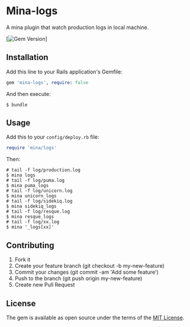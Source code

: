 # Mina-logs

A mina plugin that watch production logs in local machine.

[![Gem Version](https://badge.fury.io/rb/mina-logs.svg)]

## Installation

Add this line to your Rails application's Gemfile:

```ruby
gem 'mina-logs', require: false
```

And then execute:

    $ bundle

## Usage

Add this to your `config/deploy.rb` file:

```ruby
require 'mina/logs'
```

Then:

```shell
# tail -f log/production.log
$ mina logs
# tail -f log/puma.log
$ mina puma_logs
# tail -f log/unicorn.log
$ mina unicorn_logs
# tail -f log/sidekiq.log
$ mina sidekiq_logs
# tail -f log/resque.log
$ mina resque_logs
# tail -f log/xx.log
$ mina '_logs[xx]'
```
## Contributing

1. Fork it
2. Create your feature branch (git checkout -b my-new-feature)
3. Commit your changes (git commit -am 'Add some feature')
4. Push to the branch (git push origin my-new-feature)
5. Create new Pull Request


## License

The gem is available as open source under the terms of the [MIT License](http://opensource.org/licenses/MIT).
